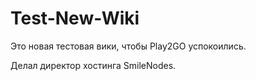 # Test-New-Wiki
Это новая тестовая вики, чтобы Play2GO успокоились.

Делал директор хостинга SmileNodes.
